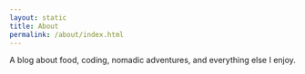 ```yaml
---
layout: static
title: About
permalink: /about/index.html
---
```


A blog about food, coding, nomadic adventures, and everything else I enjoy.
